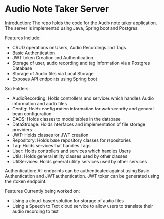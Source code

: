 # Audio Note Taker Server
 
 Introduction:
 The repo holds the code for the Audio note taker application. The server is implemented using Java, Spring boot and Postgres.  
 
 Features Include: 
 - CRUD operations on Users, Audio Recordings and Tags
 - Basic Authentication 
 - JWT token Creation and Authentication
 - Storage of user, audio recording and tag information via a Postgres Database
 - Storage of Audio files via Local Storage 
 - Exposes API endpoints using Spring boot
 
 Src Folders:
 - AudioRecording: Holds controllers and services which handles Audio information and audio files
 - Config: Holds configuration information for web security and general bean configuration 
 - DAOS: Holds classes to model tables in the database
 - DataStroage: Holds interfaces and implementation of file storage providers  
 - JWT: Holds classes for JWT creation
 - Repository: Holds base repository classes for repositories
 - Tag: Holds services that handles Tags
 - User: Holds controllers and services which handles Users
 - Utils: Holds general utility classes used by other classes
 - UtilServices: Holds general utility services used by other services
 
 Authentication:
 All endpoints can be authenticated against using Basic Authentication and JWT authentication. JWT token can be generated using the /token endpoint. 
 
 
 Features Currently being worked on:
 - Using a cloud-based solution for storage of audio files
 - Using a Speech to Text cloud service to allow users to translate their audio recording to text
